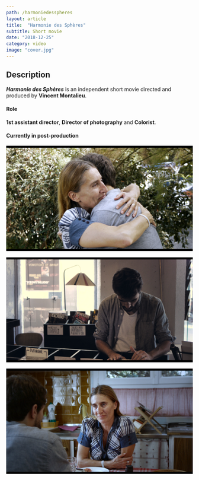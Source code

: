 ```yaml
---
path: /harmoniedesspheres
layout: article
title:  "Harmonie des Sphères"
subtitle: Short movie
date: "2018-12-25"
category: video
image: "cover.jpg"
---
```


##  Description
__*Harmonie des Sphères*__ is an independent short movie directed and produced by __Vincent Montalieu__.

#### Role
__1st assistant director__, __Director of photography__ and __Colorist__.


#### Currently in post-production

![](screen1.jpg)

![](screen2.jpg)

![](screen3.jpg)



